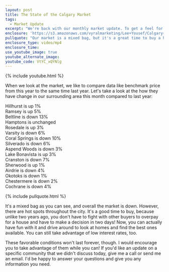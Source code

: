 ```yaml
---
layout: post
title: The State of the Calgary Market
tags:
  - Market Update
excerpt: "We're back with our monthly market update. To get a feel for the market, we like to compare the benchmark home prices from last month to the same month last year. We're seeing a mixed bag, but overall, the market is down a bit. This leaves an opportunity open for certain people, however. To learn more about the state of our market and who is in the best position to take advantage, watch this short video."
enclosure: 'https://s3.amazonaws.com/vyralmarketing/Lee+Yousef/Calgary+Real+Estate+Who+is+winning+in+the+Calgary+market.mp4'
pullquote: "Our market is a mixed bag, but it's a great time to buy a home."
enclosure_type: video/mp4
enclosure_time:
use_youtube_image: true
youtube_alternate_image:
youtube_code: VtYC_xQYNlg
---
```



{% include youtube.html %}

When we look at the market, we like to compare data like benchmark price from this year to the same time last year. Let's take a look at the how they have change in our surrounding area this month compared to last year:

Hillhurst is up 1%
<br>Ramsey is up 5%
<br>Beltline is down 13%
<br>Hamptons is unchanged
<br>Rosedale is up 3%
<br>Varsity is down 6%
<br>Coral Springs is down 10%
<br>Silverado is down 6%
<br>Aspend Woods is down 3%
<br>Lake Bonavista is up 3%
<br>Cranston is down 7%
<br>Sherwood is up 1%
<br>Airdrie is down 4%
<br>Okotoks is down 1%
<br>Chestermere is down 2%
<br>Cochrane is down 4%

{% include pullquote.html %}

It's a mixed bag as you can see, and overall the market is down. However, there are hot spots throughout the city. It's a good time to buy, because unlike two years ago, you don't have to fight with other buyers to overpay for a house and have to make a decision in two days! Now, you can actually have fun with it and drive around to look at homes and find the best ones available. You can still take advantage of low interest rates, too.

These favorable conditions won't last forever, though. I would encourage you to take advantage of them while you can! If you'd like an update on a specific community that we didn't discuss today, give me a call or send me an email. I'd be happy to answer your questions and give you any information you need.